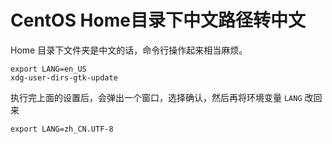 # CentOS Home目录下中文路径转中文

Home 目录下文件夹是中文的话，命令行操作起来相当麻烦。


```shell
export LANG=en_US
xdg-user-dirs-gtk-update
```

执行完上面的设置后，会弹出一个窗口，选择确认，然后再将环境变量 `LANG` 改回来

```shell
export LANG=zh_CN.UTF-8
```
